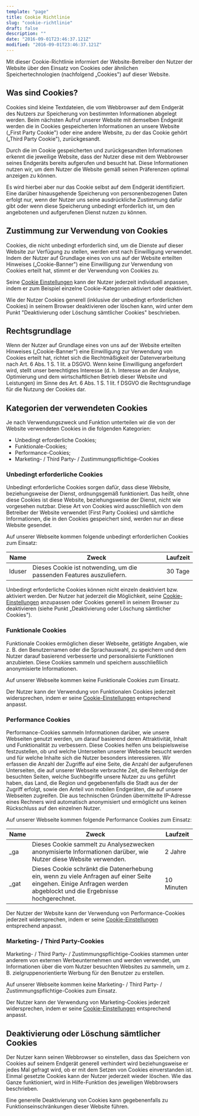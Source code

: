 ```yaml
---
template: "page"
title: Cookie Richtlinie
slug: "cookie-richtlinie"
draft: false
description: ""
date: "2016-09-01T23:46:37.121Z"
modified: "2016-09-01T23:46:37.121Z"
---
```


Mit dieser Cookie-Richtlinie informiert der Website-Betreiber den Nutzer der Website über den Einsatz von Cookies oder ähnlichen Speichertechnologien (nachfolgend „Cookies") auf dieser Website.

## Was sind Cookies?

Cookies sind kleine Textdateien, die vom Webbrowser auf dem Endgerät des Nutzers zur Speicherung von bestimmten Informationen abgelegt werden. Beim nächsten Aufruf unserer Website mit demselben Endgerät werden die in Cookies gespeicherten Informationen an unsere Website („First Party Cookie") oder eine andere Website, zu der das Cookie gehört („Third Party Cookie"), zurückgesandt.

Durch die im Cookie gespeicherten und zurückgesandten Informationen erkennt die jeweilige Website, dass der Nutzer diese mit dem Webbrowser seines Endgeräts bereits aufgerufen und besucht hat. Diese Informationen nutzen wir, um dem Nutzer die Website gemäß seinen Präferenzen optimal anzeigen zu können.

Es wird hierbei aber nur das Cookie selbst auf dem Endgerät identifiziert. Eine darüber hinausgehende Speicherung von personenbezogenen Daten erfolgt nur, wenn der Nutzer uns seine ausdrückliche Zustimmung dafür gibt oder wenn diese Speicherung unbedingt erforderlich ist, um den angebotenen und aufgerufenen Dienst nutzen zu können.

## Zustimmung zur Verwendung von Cookies

Cookies, die nicht unbedingt erforderlich sind, um die Dienste auf dieser Website zur Verfügung zu stellen, werden erst nach Einwilligung verwendet. Indem der Nutzer auf Grundlage eines von uns auf der Website erteilten Hinweises („Cookie-Banner") eine Einwilligung zur Verwendung von Cookies erteilt hat, stimmt er der Verwendung von Cookies zu.

Seine [Cookie Einstellungen][1] kann der Nutzer jederzeit individuell anpassen, indem er zum Beispiel einzelne Cookie-Kategorien aktiviert oder deaktiviert.

Wie der Nutzer Cookies generell (inklusive der unbedingt erforderlichen Cookies) in seinem Browser deaktivieren oder löschen kann, wird unter dem Punkt "Deaktivierung oder Löschung sämtlicher Cookies" beschrieben.

## Rechtsgrundlage

Wenn der Nutzer auf Grundlage eines von uns auf der Website erteilten Hinweises („Cookie-Banner") eine Einwilligung zur Verwendung von Cookies erteilt hat, richtet sich die Rechtmäßigkeit der Datenverarbeitung nach Art. 6 Abs. 1 S. 1 lit. a DSGVO. Wenn keine Einwilligung angefordert wird, stellt unser berechtigtes Interesse (d. h. Interesse an der Analyse, Optimierung und dem wirtschaftlichen Betrieb dieser Website und Leistungen) im Sinne des Art. 6 Abs. 1 S. 1 lit. f DSGVO die Rechtsgrundlage für die Nutzung der Cookies dar.

## Kategorien der verwendeten Cookies

Je nach Verwendungszweck und Funktion unterteilen wir die von der Website verwendeten Cookies in die folgenden Kategorien:

- Unbedingt erforderliche Cookies;
- Funktionale-Cookies;
- Performance-Cookies;
- Marketing- / Third Party- / Zustimmungspflichtige-Cookies

### Unbedingt erforderliche Cookies

Unbedingt erforderliche Cookies sorgen dafür, dass diese Website, beziehungsweise der Dienst, ordnungsgemäß funktioniert. Das heißt, ohne diese Cookies ist diese Website, beziehungsweise der Dienst, nicht wie vorgesehen nutzbar. Diese Art von Cookies wird ausschließlich von dem Betreiber der Website verwendet (First Party Cookies) und sämtliche Informationen, die in den Cookies gespeichert sind, werden nur an diese Website gesendet.

Auf unserer Webseite kommen folgende unbedingt erforderlichen Cookies zum Einsatz:

<table class="table">
<thead>
<tr>
<th>Name</th>
<th>Zweck</th>
<th>Laufzeit</th>
</tr>
</thead>

<tbody>
<tr>
<td>lduser</td>
<td>Dieses Cookie ist notwending, um die passenden Features auszuliefern.</td>
<td>30 Tage</td>
</tr>
</tbody>
</table>

Unbedingt erforderliche Cookies können nicht einzeln deaktiviert bzw. aktiviert werden. Der Nutzer hat jederzeit die Möglichkeit, seine [Cookie-Einstellungen][1] anzupassen oder Cookies generell in seinem Browser zu deaktivieren (siehe Punkt „Deaktivierung oder Löschung sämtlicher Cookies").

### Funktionale Cookies

Funktionale Cookies ermöglichen dieser Webseite, getätigte Angaben, wie z. B. den Benutzernamen oder die Sprachauswahl, zu speichern und dem Nutzer darauf basierend verbesserte und personalisierte Funktionen anzubieten. Diese Cookies sammeln und speichern ausschließlich anonymisierte Informationen.

Auf unserer Webseite kommen keine Funktionale Cookies zum Einsatz.

Der Nutzer kann der Verwendung von Funktionalen Cookies jederzeit widersprechen, indem er seine [Cookie-Einstellungen][1] entsprechend anpasst.

### Performance Cookies

Performance-Cookies sammeln Informationen darüber, wie unsere Webseiten genutzt werden, um darauf basierend deren Attraktivität, Inhalt und Funktionalität zu verbessern. Diese Cookies helfen uns beispielsweise festzustellen, ob und welche Unterseiten unserer Webseite besucht werden und für welche Inhalte sich die Nutzer besonders interessieren. Wir erfassen die Anzahl der Zugriffe auf eine Seite, die Anzahl der aufgerufenen Unterseiten, die auf unserer Webseite verbrachte Zeit, die Reihenfolge der besuchten Seiten, welche Suchbegriffe unsere Nutzer zu uns geführt haben, das Land, die Region und gegebenenfalls die Stadt aus der der Zugriff erfolgt, sowie den Anteil von mobilen Endgeräten, die auf unsere Webseiten zugreifen. Die aus technischen Gründen übermittelte IP-Adresse eines Rechners wird automatisch anonymisiert und ermöglicht uns keinen Rückschluss auf den einzelnen Nutzer.

Auf unserer Webseite kommen folgende Performance Cookies zum Einsatz:

<table class="table">
<thead>
<tr>
<th>Name</th>
<th>Zweck</th>
<th>Laufzeit</th>
</tr>
</thead>

<tbody>
<tr>
<td>_ga</td>
<td>Dieses Cookie sammelt zu Analysezwecken anonymisierte Informationen darüber, wie Nutzer diese Website verwenden.</td>
<td>2 Jahre</td>
</tr>

<tr>
<td>_gat</td>
<td>Dieses Cookie schränkt die Datenerhebung ein, wenn zu viele Anfragen auf einer Seite eingehen. Einige Anfragen werden abgeblockt und die Ergebnisse hochgerechnet.</td>
<td>10 Minuten</td>
</tr>
</tbody>
</table>

Der Nutzer der Website kann der Verwendung von Performance-Cookies jederzeit widersprechen, indem er seine [Cookie-Einstellungen][1] entsprechend anpasst.

### Marketing- / Third Party-Cookies

Marketing- / Third Party- / Zustimmungspflichtige-Cookies stammen unter anderem von externen Werbeunternehmen und werden verwendet, um Informationen über die vom Nutzer besuchten Websites zu sammeln, um z. B. zielgruppenorientierte Werbung für den Benutzer zu erstellen.

Auf unserer Webseite kommen keine Marketing- / Third Party- / Zustimmungspflichtige-Cookies zum Einsatz.

Der Nutzer kann der Verwendung von Marketing-Cookies jederzeit widersprechen, indem er seine [Cookie-Einstellungen][1] entsprechend anpasst.

## Deaktivierung oder Löschung sämtlicher Cookies

Der Nutzer kann seinen Webbrowser so einstellen, dass das Speichern von Cookies auf seinem Endgerät generell verhindert wird beziehungsweise er jedes Mal gefragt wird, ob er mit dem Setzen von Cookies einverstanden ist. Einmal gesetzte Cookies kann der Nutzer jederzeit wieder löschen. Wie das Ganze funktioniert, wird in Hilfe-Funktion des jeweiligen Webbrowsers beschrieben.

Eine generelle Deaktivierung von Cookies kann gegebenenfalls zu Funktionseinschränkungen dieser Website führen.

[1]: /cookie-einstellungen
